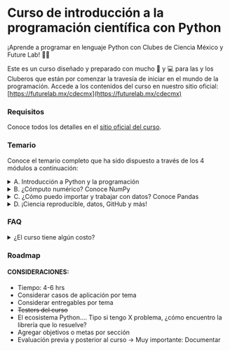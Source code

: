 # Curso de introducción a la programación científica con Python

¡Aprende a programar en lenguaje Python con Clubes de Ciencia México y Future Lab! 🐍🚀

Este es un curso diseñado y preparado con mucho 💙 y 💻 para las y los Cluberos que están por comenzar la travesía de iniciar en el mundo de la programación. Accede a los contenidos del curso en nuestro sitio oficial: [https://futurelab.mx/cdecmx](https://futurelab.mx/cdecmx)

### Requisitos

Conoce todos los detalles en el [sitio oficial del curso](https://futurelab.mx/cdecmx).

### Temario

Conoce el temario completo que ha sido dispuesto a través de los 4 módulos a continuación:

<details>
  <summary>A. Introducción a Python y la programación</summary>  
  
  - ¿Qué es programar?
  - ¿Qué es y por qué Python?
  - Introducción al entorno de trabajo → Google Colab + Markdown
  - I/O - ¡Hola mundo!
  - Variables, tipos y conversión
  - Operaciones básicas
  - Condicionales
  - Listas y tuplas
  - Ciclos
  - Diccionarios
  - Funciones
  - Módulos y paquetes
</details>

<details>
  <summary>B. ¿Cómputo numérico? Conoce <a src='https://www.nature.com/articles/s41586-020-2649-2'>NumPy</a></summary>

  - Introducción a [NumPy](https://www.nature.com/articles/s41586-020-2649-2)
  - Atributos, tamaño y forma
  - Indexación y slicing
  - Operaciones básicas, broadcasting
  - Matrices en NumPy
  - Valores únicos y cuentas
  - Trasposición, aplanamiento y reversa
  - Módulo random
  - Módulo de álgebra lineal
  - Conoce SciPy
</details>

<details>
  <summary>C. ¿Cómo puedo importar y trabajar con datos? Conoce Pandas</summary>

  - Introducción a Pandas
  - Dónde encontrar datos
  - Carga de datos de diferentes formatos
  - Series y DataFrames
  - Revisando los datos
  - Selección de datos por columna
  - Selección de datos por posición
  - Operaciones básicas: Estadísticos
  - Operaciones básicas: Apply
  - Unión de datos: Concatenación
  - Agrupación - groupby
</details>

 <details>
  <summary>D. ¡Ciencia reproducible, datos, GitHub y más!</summary>

  - Ambientes de computación:
    - Instalación de Python y Anaconda
    - El ecosistema de Jupyter
  - Dónde encontrar datos
  - Ciencia reproducible → Semillas aleatorias
  - Visualización
    - Filosofía
    - Diagramas básicos
  - GitHub y repositorios
    - Creación de repositorios
    - GitHub Pages
  - GitHub Student Developer Pack
</details>


### FAQ

<details>
  <summary>¿El curso tiene algún costo?</summary>
  No
</details>


### Roadmap

#### CONSIDERACIONES:
- Tiempo: 4-6 hrs
- Considerar casos de aplicación por tema
- Considerar entregables por tema
- ~~Testers del curso~~
- El ecosistema Python.... Tipo si tengo X problema, ¿cómo encuentro la librería que lo resuelve?
- Agregar objetivos o metas por sección
- Evaluación previa y posterior al curso → Muy importante: Documentar
